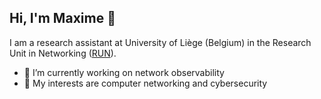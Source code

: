 ## Hi, I'm Maxime 👋

I am a research assistant at University of Liège (Belgium) in the Research Unit in Networking ([RUN](https://www.run.montefiore.uliege.be/)).

- 🔭 I’m currently working on network observability
- 🌱 My interests are computer networking and cybersecurity
